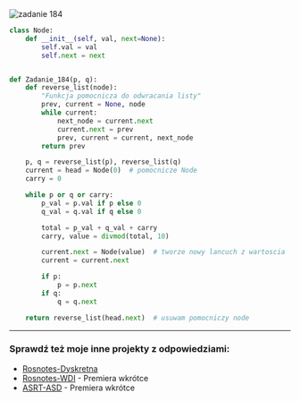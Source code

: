 <picture>
  <source srcset="../../srt/zbior_zadan/184.png" media="(prefers-color-scheme: light)">
  <source srcset="../../srt/zbior_zadan/black_184.png" media="(prefers-color-scheme: dark)">
  <img src="../../srt/zbior_zadan/black_184.png" alt="zadanie 184">
</picture>

```python
class Node:
    def __init__(self, val, next=None):
        self.val = val
        self.next = next


def Zadanie_184(p, q):
    def reverse_list(node):
        "Funkcja pomocnicza do odwracania listy"
        prev, current = None, node
        while current:
            next_node = current.next
            current.next = prev
            prev, current = current, next_node
        return prev

    p, q = reverse_list(p), reverse_list(q)
    current = head = Node(0)  # pomocnicze Node
    carry = 0

    while p or q or carry:
        p_val = p.val if p else 0
        q_val = q.val if q else 0

        total = p_val + q_val + carry
        carry, value = divmod(total, 10)

        current.next = Node(value)  # tworze nowy lancuch z wartoscia
        current = current.next

        if p:
            p = p.next
        if q:
            q = q.next

    return reverse_list(head.next)  # usuwam pomocniczy node
```

---
### Sprawdź też moje inne projekty z odpowiedziami:
- [Rosnotes-Dyskretna](https://github.com/kamilGie/Rosnotes-Dyskretna)
- [Rosnotes-WDI](https://github.com/kamilGie/Rosnotes-WDI) - Premiera wkrótce
- [ASRT-ASD](https://github.com/kamilGie/Rosnotes-Dyskretna) - Premiera wkrótce
